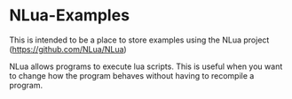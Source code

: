 # NLua-Examples
This is intended to be a place to store examples using the NLua project (https://github.com/NLua/NLua)

NLua allows programs to execute lua scripts. This is useful when you want to change how the program behaves without having to recompile a program. 
